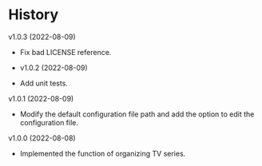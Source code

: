 # History

v1.0.3 (2022-08-09)

- Fix bad LICENSE reference.

- v1.0.2 (2022-08-09)

- Add unit tests.

v1.0.1 (2022-08-09)

- Modify the default configuration file path and add the option to edit the configuration file.

v1.0.0 (2022-08-08)

- Implemented the function of organizing TV series.
